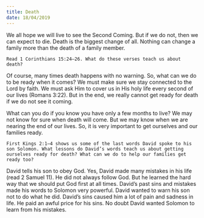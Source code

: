 ```yaml
---
title: Death
date: 18/04/2019
---
```


We all hope we will live to see the Second Coming. But if we do not, then we can expect to die. Death is the biggest change of all. Nothing can change a family more than the death of a family member.

`Read 1 Corinthians 15:24–26. What do these verses teach us about death?`

Of course, many times death happens with no warning. So, what can we do to be ready when it comes? We must make sure we stay connected to the Lord by faith. We must ask Him to cover us in His holy life every second of our lives (Romans 3:22). But in the end, we really cannot get ready for death if we do not see it coming. 

What can you do if you know you have only a few months to live? We may not know for sure when death will come. But we may know when we are nearing the end of our lives. So, it is very important to get ourselves and our families ready.

`First Kings 2:1–4 shows us some of the last words David spoke to his son Solomon. What lessons do David’s words teach us about getting ourselves ready for death? What can we do to help our families get ready too?`

David tells his son to obey God. Yes, David made many mistakes in his life (read 2 Samuel 11). He did not always follow God. But he learned the hard way that we should put God first at all times. David’s past sins and mistakes made his words to Solomon very powerful. David wanted to warn his son not to do what he did. David’s sins caused him a lot of pain and sadness in life. He paid an awful price for his sins. No doubt David wanted Solomon to learn from his mistakes.